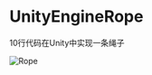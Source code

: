 # UnityEngineRope
10行代码在Unity中实现一条绳子

![Rope](https://user-images.githubusercontent.com/41114110/153342869-7af25099-7fdb-4bd0-8c0d-b9b8e91475fe.gif)
